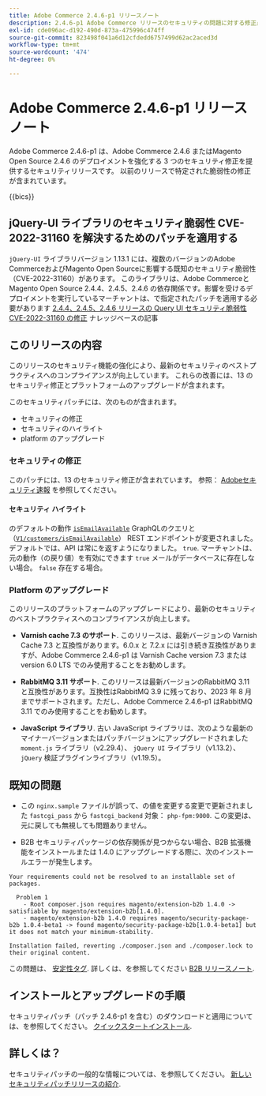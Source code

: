 ```yaml
---
title: Adobe Commerce 2.4.6-p1 リリースノート
description: 2.4.6-p1 Adobe Commerce リリースのセキュリティの問題に対する修正点について説明します。
exl-id: cde096ac-d192-490d-873a-475996c474ff
source-git-commit: 823498f041a6d12cfdedd6757499d62ac2aced3d
workflow-type: tm+mt
source-wordcount: '474'
ht-degree: 0%

---
```


# Adobe Commerce 2.4.6-p1 リリースノート

Adobe Commerce 2.4.6-p1 は、Adobe Commerce 2.4.6 またはMagento Open Source 2.4.6 のデプロイメントを強化する 3 つのセキュリティ修正を提供するセキュリティリリースです。 以前のリリースで特定された脆弱性の修正が含まれています。

{{bics}}

## jQuery-UI ライブラリのセキュリティ脆弱性 CVE-2022-31160 を解決するためのパッチを適用する

`jQuery-UI` ライブラリバージョン 1.13.1 には、複数のバージョンのAdobe CommerceおよびMagento Open Sourceに影響する既知のセキュリティ脆弱性（CVE-2022-31160）があります。 このライブラリは、Adobe CommerceとMagento Open Source 2.4.4、2.4.5、2.4.6 の依存関係です。影響を受けるデプロイメントを実行しているマーチャントは、で指定されたパッチを適用する必要があります [2.4.4、2.4.5、2.4.6 リリースの Query UI セキュリティ脆弱性 CVE-2022-31160 の修正](https://experienceleague.adobe.com/docs/commerce-knowledge-base/kb/troubleshooting/known-issues-patches-attached/jquery-cve-2022-31160-fix-2.4.4-2.4.5-2.4.6.html) ナレッジベースの記事

## このリリースの内容

このリリースのセキュリティ機能の強化により、最新のセキュリティのベストプラクティスへのコンプライアンスが向上しています。  これらの改善には、13 のセキュリティ修正とプラットフォームのアップグレードが含まれます。

このセキュリティパッチには、次のものが含まれます。

* セキュリティの修正
* セキュリティのハイライト
* platform のアップグレード

### セキュリティの修正

このパッチには、13 のセキュリティ修正が含まれています。 参照： [Adobeセキュリティ速報](https://helpx.adobe.com/security/products/magento/apsb23-35.html) を参照してください。

#### セキュリティ ハイライト

のデフォルトの動作 [`isEmailAvailable`](https://developer.adobe.com/commerce/webapi/graphql/schema/customer/queries/is-email-available/) GraphQLのクエリと（[`V1/customers/isEmailAvailable`](https://adobe-commerce.redoc.ly/2.4.6-admin/tag/customersisEmailAvailable/#operation/PostV1CustomersIsEmailAvailable)） REST エンドポイントが変更されました。 デフォルトでは、API は常にを返すようになりました。 `true`. マーチャントは、元の動作（の戻り値）を有効にできます `true` メールがデータベースに存在しない場合。 `false` 存在する場合。 <!-- AC-6695 -->

### Platform のアップグレード

このリリースのプラットフォームのアップグレードにより、最新のセキュリティのベストプラクティスへのコンプライアンスが向上します。

* **Varnish cache 7.3 のサポート**. このリリースは、最新バージョンの Varnish Cache 7.3 と互換性があります。6.0.x と 7.2.x には引き続き互換性がありますが、Adobe Commerce 2.4.6-p1 は Varnish Cache version 7.3 または version 6.0 LTS でのみ使用することをお勧めします。

* **RabbitMQ 3.11 サポート**. このリリースは最新バージョンのRabbitMQ 3.11 と互換性があります。互換性はRabbitMQ 3.9 に残っており、2023 年 8 月までサポートされます。ただし、Adobe Commerce 2.4.6-p1 はRabbitMQ 3.11 でのみ使用することをお勧めします。

* **JavaScript ライブラリ**. 古い JavaScript ライブラリは、次のような最新のマイナーバージョンまたはパッチバージョンにアップグレードされました `moment.js` ライブラリ（v2.29.4）、 `jQuery UI` ライブラリ（v1.13.2）、 `jQuery` 検証プラグインライブラリ（v1.19.5）。

## 既知の問題

* この `nginx.sample` ファイルが誤って、の値を変更する変更で更新されました `fastcgi_pass` から `fastcgi_backend` 対象： `php-fpm:9000`. この変更は、元に戻しても無視しても問題ありません。 <!-- AC-8992 -->

* B2B セキュリティパッケージの依存関係が見つからない場合、B2B 拡張機能をインストールまたは 1.4.0 にアップグレードする際に、次のインストールエラーが発生します。

```terminal
Your requirements could not be resolved to an installable set of packages.

  Problem 1
    - Root composer.json requires magento/extension-b2b 1.4.0 -> satisfiable by magento/extension-b2b[1.4.0].
    - magento/extension-b2b 1.4.0 requires magento/security-package-b2b 1.0.4-beta1 -> found magento/security-package-b2b[1.0.4-beta1] but it does not match your minimum-stability.

Installation failed, reverting ./composer.json and ./composer.lock to their original content.
```

この問題は、 [安定性タグ](https://getcomposer.org/doc/04-schema.md#package-links). 詳しくは、を参照してください [B2B リリースノート](https://experienceleague.adobe.com/docs/commerce-admin/b2b/release-notes.html#known-issue).

## インストールとアップグレードの手順

セキュリティパッチ（パッチ 2.4.6-p1 を含む）のダウンロードと適用については、を参照してください。 [クイックスタートインストール](../../../installation/composer.md).

## 詳しくは？

セキュリティパッチの一般的な情報については、を参照してください。 [新しいセキュリティパッチリリースの紹介](https://community.magento.com/t5/Magento-DevBlog/Introducing-the-New-Security-Patch-Release/ba-p/141287).
